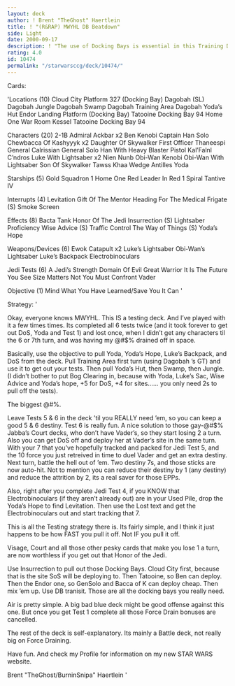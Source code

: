 ```yaml
---
layout: deck
author: ! Brent "TheGhost" Haertlein
title: ! "(R&RAP) MWYHL DB Beatdown"
side: Light
date: 2000-09-17
description: ! "The use of Docking Bays is essential in this Training Deck."
rating: 4.0
id: 10474
permalink: "/starwarsccg/deck/10474/"
---
```

Cards: 

'Locations (10)
Cloud City Platform 327 (Docking Bay)
Dagobah (SL)
Dagobah Jungle
Dagobah Swamp
Dagobah Training Area
Dagobah Yoda&#8217;s Hut
Endor Landing Platform (Docking Bay)
Tatooine Docking Bay 94
Home One War Room
Kessel
Tatooine Docking Bay 94

Characters (20)
2-1B
Admiral Ackbar x2
Ben Kenobi
Captain Han Solo
Chewbacca Of Kashyyyk x2
Daughter Of Skywalker
First Officer Thaneespi
General Calrissian
General Solo
Han With Heavy Blaster Pistol
Kal&#8217;Falnl C&#8217;ndros
Luke With Lightsaber x2
Nien Nunb
Obi-Wan Kenobi
Obi-Wan With Lightsaber
Son Of Skywalker
Tawss Khaa
Wedge Antilles
Yoda

Starships (5)
Gold Squadron 1
Home One
Red Leader In Red 1
Spiral
Tantive IV

Interrupts (4)
Levitation
Gift Of The Mentor
Heading For The Medical Frigate (S)
Smoke Screen

Effects (8)
Bacta Tank
Honor Of The Jedi
Insurrection (S)
Lightsaber Proficiency
Wise Advice (S)
Traffic Control
The Way of Things (S)
Yoda&#8217;s Hope

Weapons/Devices (6)
Ewok Catapult x2
Luke&#8217;s Lightsaber
Obi-Wan&#8217;s Lightsaber
Luke&#8217;s Backpack
Electrobinoculars

Jedi Tests (6)
A Jedi&#8217;s Strength
Domain Of Evil
Great Warrior
It Is The Future You See
Size Matters Not
You Must Confront Vader

Objective (1)
Mind What You Have Learned/Save You It Can  '

Strategy: '

Okay, everyone knows MWYHL. This IS a testing deck. And I&#8217;ve played with it a few times times. Its completed all 6 tests twice (and it took forever to get out DoS, Yoda and Test 1) and lost once, when I didn&#8217;t get any characters til the 6 or 7th turn, and was having my @#$% drained off in space.

Basically, use the objective to pull Yoda, Yoda&#8217;s Hope, Luke&#8217;s Backpack, and DoS from the deck. Pull Training Area first turn (using Dagobah
&#8217;s GT) and use it to get out your tests. Then pull Yoda&#8217;s Hut, then Swamp, then Jungle. (I didn&#8217;t bother to put Bog Clearing in, because with Yoda, Luke&#8217;s Sac, Wise Advice and Yoda&#8217;s hope, +5 for DoS, +4 for sites...... you only need 2s to pull off the tests).

The biggest @#$% about Testing has always been Jedi Test 3. With The Way of Things, that is automatically completed. Not only that, but now your DoS (or SoS, if you decided to train him, but DoS is better in this situation) is Lanspeed = 2. So that stupid Jedi Test 2 can&#8217;t really evade you. Also, it helps to get Yoda to his hut before you pull DoS of that swampy sack of @#$%.

Leave Tests 5 & 6 in the deck &#8217;til you REALLY need &#8217;em, so you can keep a good 5 & 6 destiny. Test 6 is really fun. A nice solution to those gay-@#$% Jabba&#8217;s Court decks, who don&#8217;t have Vader&#8217;s, so they start losing 2 a turn. Also you can get DoS off and deploy her at Vader&#8217;s site in the same turn. With your 7 that you&#8217;ve hopefully tracked and packed for Jedi Test 5, and the 10 force you just retreived in time to duel Vader and get an extra destiny. Next turn, battle the hell out of &#8217;em. Two destiny 7s, and those sticks are now auto-hit. Not to mention you can reduce their destiny by 1 (any destiny) and reduce the attrition by 2, its a real saver for those EPPs.

Also, right after you complete Jedi Test 4, if you KNOW that Electrobinoculars (if they aren&#8217;t already out) are in your Used Pile, drop the Yoda&#8217;s Hope to find Levitation. Then use the Lost text and get the Electrobinoculars out and start tracking that 7.

This is all the Testing strategy there is. Its fairly simple, and I think it just happens to be how FAST you pull it off. Not IF you pull it off.

Visage, Court and all those other pesky cards that make you lose 1 a turn, are now worthless if you get out that Honor of the Jedi.

Use Insurrection to pull out those Docking Bays. Cloud City first, because that is the site SoS will be deploying to. Then Tatooine, so Ben can deploy. Then the Endor one, so GenSolo and Bacca of K can deploy cheap. Then mix &#8217;em up. Use DB tranisit. Those are all the docking bays you really need.

Air is pretty simple. A big bad blue deck might be good offense against this one. But once you get Test 1 complete all those Force Drain bonuses are cancelled.

The rest of the deck is self-explanatory. Its mainly a Battle deck, not really big on Force Draining.

Have fun. And check my Profile for information on my new STAR WARS website.

Brent "TheGhost/BurninSnipa" Haertlein '
